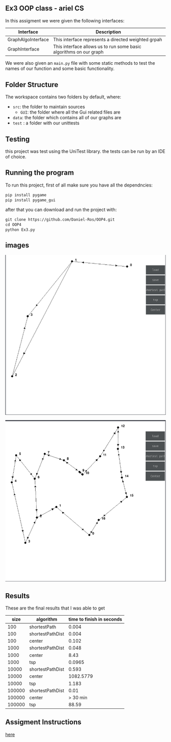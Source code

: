 ## Ex3 OOP class - ariel CS

In this assigment we were given the following interfaces:

| Interface                       | Description                                                        |
|---------------------------------|--------------------------------------------------------------------|
| GraphAlgoInterface              | This interface represents a directed weighted grpah                |
| GraphInterface                  | This interface allows us to run some basic algorithms on our graph |

We were also given an `main.py` file with some static methods to test the names of our function and some basic 
functionality.

## Folder Structure

The workspace contains two folders by default, where:

- `src`: the folder to maintain sources
    - `GUI`: the folder where all the Gui related files are
- `data`: the folder which contains all of our graphs are 
- `test` : a folder with our unittests


## Testing
this project was test using the UniTest library. the tests can be run by an IDE of choice.


## Running the program
To run this project, first of all make sure you have all the dependncies:

    pip install pygame
    pip install pygame_gui

after that you can download and run the project with:

    git clone https://github.com/Daniel-Ros/OOP4.git
    cd OOP4
    python Ex3.py

## images

![img.png](tests/images/img.png)

![img_1.png](tests/images/img_1.png)
##  Results

These are the final results that I was able to get

| size   | algorithm        | time to finish in seconds  |
|--------|------------------|-------------------------------|
 | 100    | shortestPath     | 0.004                      |
 | 100    | shortestPathDist | 0.004                        |
 | 100    | center           | 0.102                        |
 | 1000   | shortestPathDist | 0.048                         |
 | 1000   | center           | 8.43                          |
 | 1000   | tsp              | 0.0965                           |
 | 10000  | shortestPathDist | 0.593                           |
 | 10000  | center           | 1082.5779                          |
 | 10000  | tsp              | 1.183                        |
 | 100000 | shortestPathDist | 0.01                          |
 | 100000 | center           | > 30 min                      |
 | 100000 | tsp              | 88.59                       |




## Assigment Instructions
[here](https://docs.google.com/document/d/15sTWy_pa6Vg4r7phAC322vZA169V02yezjxxf4b9sJc/edit)